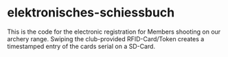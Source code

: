 # elektronisches-schiessbuch
This is the code for the electronic registration for Members shooting on our archery range.
Swiping the club-provided RFID-Card/Token creates a timestamped entry of the cards serial on a SD-Card.
